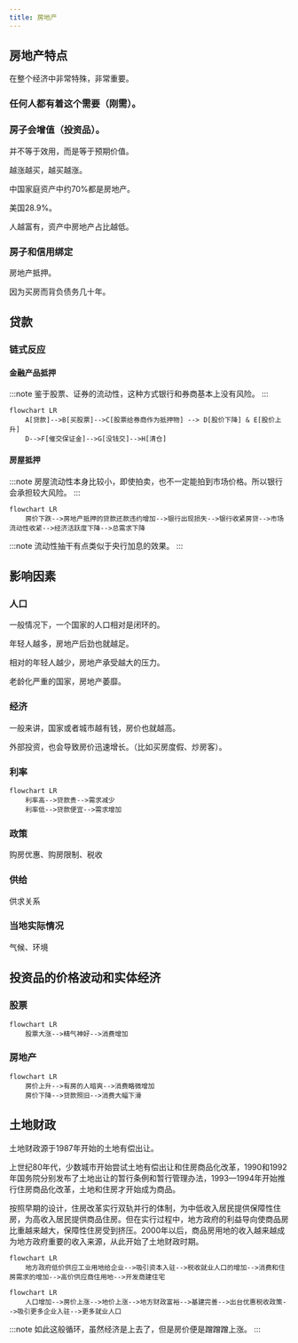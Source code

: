 ```yaml
---
title: 房地产
---
```


## 房地产特点

在整个经济中非常特殊，非常重要。

### 任何人都有着这个需要（**刚需**）。

### 房子会增值（**投资品**）。

并不等于效用，而是等于预期价值。

越涨越买，越买越涨。

中国家庭资产中约70%都是房地产。

美国28.9%。

人越富有，资产中房地产占比越低。

### 房子和信用绑定

房地产抵押。

因为买房而背负债务几十年。

## 贷款

### 链式反应

#### 金融产品抵押

:::note
鉴于股票、证券的流动性，这种方式银行和券商基本上没有风险。
:::

```mermaid
flowchart LR
    A[贷款]-->B[买股票]-->C[股票给券商作为抵押物] --> D[股价下降] & E[股价上升]
    D-->F[催交保证金]-->G[没钱交]-->H[清仓]
```

#### 房屋抵押

:::note
房屋流动性本身比较小，即使拍卖，也不一定能拍到市场价格。所以银行会承担较大风险。
:::

```mermaid
flowchart LR
    房价下跌-->房地产抵押的贷款还款违约增加-->银行出现损失-->银行收紧房贷-->市场流动性收紧-->经济活跃度下降-->总需求下降
```

:::note
流动性抽干有点类似于央行加息的效果。
:::

## 影响因素

### 人口

一般情况下，一个国家的人口相对是闭环的。

年轻人越多，房地产后劲也就越足。

相对的年轻人越少，房地产承受越大的压力。

老龄化严重的国家，房地产萎靡。

### 经济

一般来讲，国家或者城市越有钱，房价也就越高。

外部投资，也会导致房价迅速增长。（比如买房度假、炒房客）。

### 利率

```mermaid
flowchart LR
    利率高-->贷款贵-->需求减少
    利率低-->贷款便宜-->需求增加
```

### 政策

购房优惠、购房限制、税收

### 供给

供求关系

### 当地实际情况

气候、环境

## 投资品的价格波动和实体经济

### 股票

```mermaid
flowchart LR
    股票大涨-->精气神好-->消费增加
```

### 房地产

```mermaid
flowchart LR
    房价上升-->有房的人暗爽-->消费略微增加
    房价下降-->贷款照旧-->消费大幅下滑
```

## 土地财政

土地财政源于1987年开始的土地有偿出让。

上世纪80年代，少数城市开始尝试土地有偿出让和住房商品化改革，1990和1992年国务院分别发布了土地出让的暂行条例和暂行管理办法，1993—1994年开始推行住房商品化改革，土地和住房才开始成为商品。

按照早期的设计，住房改革实行双轨并行的体制，为中低收入居民提供保障性住房，为高收入居民提供商品住房。但在实行过程中，地方政府的利益导向使商品房比重越来越大，保障性住房受到挤压。2000年以后，商品房用地的收入越来越成为地方政府重要的收入来源，从此开始了土地财政时期。

```mermaid
flowchart LR
    地方政府低价供应工业用地给企业-->吸引资本入驻-->税收就业人口的增加-->消费和住房需求的增加-->高价供应商住用地-->开发商建住宅
```

```mermaid
flowchart LR
    人口增加-->房价上涨-->地价上涨-->地方财政富裕-->基建完善-->出台优惠税收政策-->吸引更多企业入驻-->更多就业人口
```

:::note
如此这般循环，虽然经济是上去了，但是房价便是蹭蹭蹭上涨。
:::